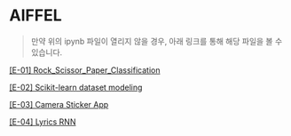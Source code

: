 # AIFFEL

> 만약 위의 ipynb 파일이 열리지 않을 경우, 아래 링크를 통해 해당 파일을 볼 수 있습니다.



[[E-01] Rock_Scissor_Paper_Classification](https://htmlpreview.github.io/?https://github.com/kongjeongbae/aiffel/blob/master/src/01/01_rock_scissor_paper_classification.html)


[[E-02] Scikit-learn dataset modeling](https://nbviewer.jupyter.org/github/kongjeongbae/aiffel/blob/master/%5BE-02%5D%20Scikit-learn%20dataset%20modeling.ipynb)

[[E-03] Camera Sticker App](https://nbviewer.org/github/kongjeongbae/aiffel/blob/master/%5BE-03%5D%20Camera%20Sticker%20App.ipynb)

[[E-04] Lyrics RNN](https://nbviewer.org/github/kongjeongbae/aiffel/blob/master/%5BE-04%5D%20Lyrics%20RNN.ipynb)